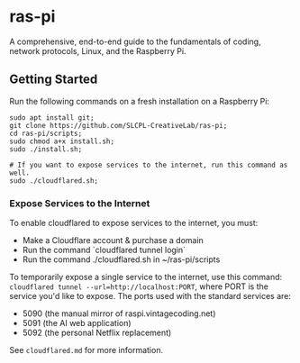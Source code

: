 <h1>ras-pi</h1>
A comprehensive, end-to-end guide to the fundamentals of coding, network
protocols, Linux, and the Raspberry Pi.

<h2>Getting Started</h2>
Run the following commands on a fresh installation on a Raspberry Pi:

```
sudo apt install git;
git clone https://github.com/SLCPL-CreativeLab/ras-pi;
cd ras-pi/scripts;
sudo chmod a+x install.sh;
sudo ./install.sh;

# If you want to expose services to the internet, run this command as well.
sudo ./cloudflared.sh;
```

<h3>Expose Services to the Internet</h3>
To enable cloudflared to expose services to the internet, you must:<br>
<ul>
    <li>Make a Cloudflare account & purchase a domain</li>
    <li>Run the command `cloudflared tunnel login`</li>
    <li>Run the command ./cloudflared.sh in ~/ras-pi/scripts</li>
</ul>

To temporarily expose a single service to the internet, use this
command: `cloudflared tunnel --url=http://localhost:PORT`, where
PORT is the service you'd like to expose. The ports used with the
standard services are:<br>
<ul>
  <li>5090 (the manual mirror of raspi.vintagecoding.net)</li>
  <li>5091 (the AI web application)</li>
  <li>5092 (the personal Netflix replacement)</li>
</ul>

See `cloudflared.md` for more information.
